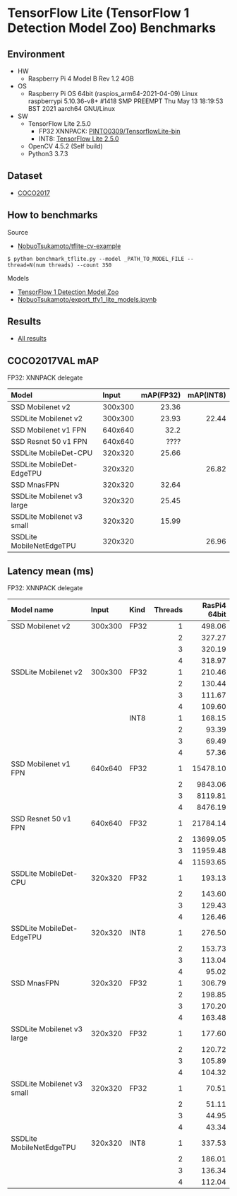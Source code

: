 # TensorFlow Lite (TensorFlow 1 Detection Model Zoo) Benchmarks

## Environment

- HW
  - Raspberry Pi 4 Model B Rev 1.2 4GB
- OS
  - Raspberry Pi OS 64bit (raspios_arm64-2021-04-09)
    Linux raspberrypi 5.10.36-v8+ #1418 SMP PREEMPT Thu May 13 18:19:53 BST 2021 aarch64 GNU/Linux
- SW
  - TensorFlow Lite 2.5.0
    - FP32 XNNPACK: [PINTO0309/TensorflowLite-bin](https://github.com/PINTO0309/TensorflowLite-bin)
    - INT8: [TensorFlow Lite 2.5.0](https://github.com/tensorflow/tensorflow/releases/tag/v2.5.0)
  - OpenCV 4.5.2 (Self build)
  - Python3 3.7.3

## Dataset
- [COCO2017](https://cocodataset.org/#home)

## How to benchmarks
Source
- [NobuoTsukamoto/tflite-cv-example](https://github.com/NobuoTsukamoto/tflite-cv-example/)

```
$ python benchmark_tflite.py --model _PATH_TO_MODEL_FILE --thread=N(num threads) --count 350
```


Models
- [TensorFlow 1 Detection Model Zoo](https://github.com/tensorflow/models/blob/master/research/object_detection/g3doc/tf1_detection_zoo.md)
- [NobuoTsukamoto/export_tfv1_lite_models.ipynb](https://gist.github.com/NobuoTsukamoto/832905aa765f6faa16f53d6dddf61bd2)


## Results
- [All results](./results)

## COCO2017VAL mAP

FP32: XNNPACK delegate

| Model                      |Input  |mAP(FP32) |mAP(INT8) |
|:---------------------------|:----  |---------:|---------:|
| SSD Mobilenet v2           |300x300|    23.36 |          |
| SSDLite Mobilenet v2       |300x300|    23.93 |    22.44 |
| SSD Mobilenet v1 FPN       |640x640|    32.2  |          |
| SSD Resnet 50 v1 FPN       |640x640|     ???? |          |
| SSDLite MobileDet-CPU      |320x320|    25.66 |          |
| SSDLite MobileDet-EdgeTPU  |320x320|          |    26.82 |
| SSD MnasFPN                |320x320|    32.64 |          |
| SSDLite Mobilenet v3 large |320x320|    25.45 |          |
| SSDLite Mobilenet v3 small |320x320|    15.99 |          |
| SSDLite MobileNetEdgeTPU   |320x320|          |    26.96 |

## Latency mean (ms)

FP32: XNNPACK delegate

|Model name                 |Input  |Kind   |Threads|RasPi4 64bit|
|:--                        |:--    |:--    |--:    |--:         |
|SSD Mobilenet v2           |300x300|FP32   |      1|      498.06|
||||2|327.27|
||||3|320.19|
||||4|318.97|
|SSDLite Mobilenet v2       |300x300|FP32   |      1|      210.46|
||||2|130.44|
||||3|111.67|
||||4|109.60|
|                           |       |INT8   |      1|      168.15|
||||2|93.39|
||||3|69.49|
||||4|57.36|
|SSD Mobilenet v1 FPN       |640x640|FP32   |      1|    15478.10|
||||2|9843.06|
||||3|8119.81|
||||4|8476.19|
|SSD Resnet 50 v1 FPN       |640x640|FP32   |      1|    21784.14|
||||2|13699.05|
||||3|11959.48|
||||4|11593.65|
|SSDLite MobileDet-CPU      |320x320|FP32   |      1|      193.13|
||||2|143.60|
||||3|129.43|
||||4|126.46|
|SSDLite MobileDet-EdgeTPU  |320x320|INT8   |      1|      276.50|
||||2|153.73|
||||3|113.04|
||||4| 95.02|
|SSD MnasFPN                |320x320|FP32   |      1|      306.79|
||||2|198.85|
||||3|170.20|
||||4|163.48|
|SSDLite Mobilenet v3 large |320x320|FP32|1|177.60|
||||2|120.72|
||||3|105.89|
||||4|104.32|
|SSDLite Mobilenet v3 small |320x320|FP32   |      1|       70.51|
||||2|51.11|
||||3|44.95|
||||4|43.34|
|SSDLite MobileNetEdgeTPU   |320x320|INT8   |      1|      337.53|
||||2|186.01|
||||3|136.34|
||||4|112.04|